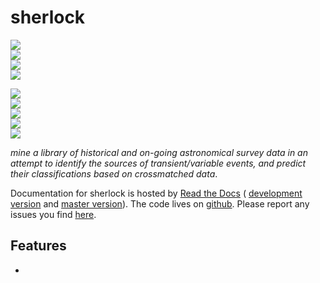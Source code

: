 # sherlock

<!-- INFO BADGES -->  

[![](https://img.shields.io/pypi/pyversions/sherlock)](https://pypi.org/project/sherlock/)  
[![](https://img.shields.io/pypi/v/sherlock)](https://pypi.org/project/sherlock/)  
[![](https://img.shields.io/github/license/thespacedoctor/sherlock)](https://github.com/thespacedoctor/sherlock)  
[![](https://img.shields.io/pypi/dm/sherlock)](https://pypi.org/project/sherlock/)  

<!-- STATUS BADGES -->  

[![](http://167.99.90.204:8080/buildStatus/icon?job=sherlock%2Fmaster&subject=build%20master)](http://167.99.90.204:8080/blue/organizations/jenkins/sherlock/activity?branch=master)  
[![](http://167.99.90.204:8080/buildStatus/icon?job=sherlock%2Fdevelop&subject=build%20dev)](http://167.99.90.204:8080/blue/organizations/jenkins/sherlock/activity?branch=develop)  
[![](https://cdn.jsdelivr.net/gh/thespacedoctor/sherlock@master/coverage.svg)](https://raw.githack.com/thespacedoctor/sherlock/master/htmlcov/index.html)  
[![](https://readthedocs.org/projects/sherlock/badge/?version=master)](https://sherlock.readthedocs.io/en/master/)  
[![](https://img.shields.io/github/issues/thespacedoctor/sherlock/type:%20bug?label=bug%20issues)](https://github.com/thespacedoctor/sherlock/issues?q=is%3Aissue+is%3Aopen+label%3A%22type%3A+bug%22+)  

*mine a library of historical and on-going astronomical survey data in an attempt to identify the sources of transient/variable events, and predict their classifications based on crossmatched data*.

Documentation for sherlock is hosted by [Read the Docs](https://sherlock.readthedocs.io/en/master/) (
[development version](https://sherlock.readthedocs.io/en/develop/) and [master version](https://sherlock.readthedocs.io/en/master/)). The code lives on [github](https://github.com/thespacedoctor/sherlock). Please report any issues you find [here](https://github.com/thespacedoctor/sherlock/issues).

## Features

* 
